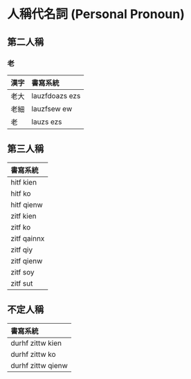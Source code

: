 # 人稱代名詞 (Personal Pronoun)

## 第二人稱

### 老

| 漢字 | 書寫系統 |
| :--- | :--- |
| 老大 | lauzfdoazs ezs |
| 老細 | lauzfsew ew |
| 老 | lauzs ezs |

## 第三人稱

| 書寫系統 |
| :--- |
| hitf kien |
| hitf ko |
| hitf qienw |
| zitf kien |
| zitf ko |
| zitf qainnx |
| zitf qiy |
| zitf qienw |
| zitf soy |
| zitf sut |

## 不定人稱

| 書寫系統 |
| :--- |
| durhf zittw kien |
| durhf zittw ko |
| durhf zittw qienw |
